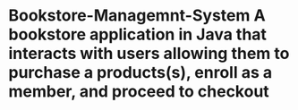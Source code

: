 # Bookstore-Managemnt-System A bookstore application in Java that interacts with users allowing them to purchase a products(s), enroll as a member, and proceed to checkout
